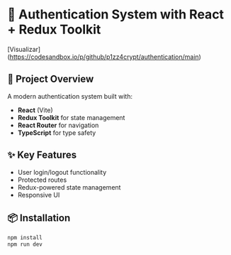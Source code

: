 # 🔐 Authentication System with React + Redux Toolkit

[Visualizar] (https://codesandbox.io/p/github/p1zz4crypt/authentication/main)

## 🚀 Project Overview

A modern authentication system built with:

- **React** (Vite)
- **Redux Toolkit** for state management
- **React Router** for navigation
- **TypeScript** for type safety

## ✨ Key Features

- User login/logout functionality
- Protected routes
- Redux-powered state management
- Responsive UI

## 📦 Installation

```bash
npm install
npm run dev
```
